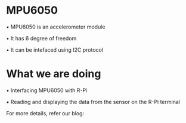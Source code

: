 # MPU6050
  • MPU6050 is an accelerometer module
  
  • It has 6 degree of freedom
  
  • It can be intefaced using I2C protocol
  
# What we are doing
  • Interfacing MPU6050 with R-Pi
  
  • Reading and displaying the data from the sensor on the R-Pi terminal
  
For more details, refer our blog: 

